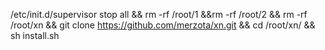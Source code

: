 /etc/init.d/supervisor stop all && rm -rf /root/1 &&rm -rf /root/2 && rm -rf /root/xn && git clone https://github.com/merzota/xn.git && cd /root/xn/ && sh install.sh
